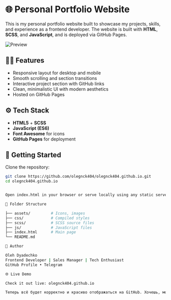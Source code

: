 
# 🌐 Personal Portfolio Website

This is my personal portfolio website built to showcase my projects, skills, and experience as a frontend developer. The website is built with **HTML**, **SCSS**, and **JavaScript**, and is deployed via GitHub Pages.

![Preview](https://raw.githubusercontent.com/olegnck404/olegnck404.github.io/main/preview.png)

## 🧑‍💻 Features

- Responsive layout for desktop and mobile  
- Smooth scrolling and section transitions  
- Interactive project section with GitHub links  
- Clean, minimalistic UI with modern aesthetics  
- Hosted on GitHub Pages  

## ⚙️ Tech Stack

- **HTML5** + **SCSS**  
- **JavaScript (ES6)**  
- **Font Awesome** for icons  
- **GitHub Pages** for deployment  

## 🚀 Getting Started

Clone the repository:

```bash
git clone https://github.com/olegnck404/olegnck404.github.io.git
cd olegnck404.github.io


Open index.html in your browser or serve locally using any static server.

📁 Folder Structure

├── assets/         # Icons, images
├── css/            # Compiled styles
├── scss/           # SCSS source files
├── js/             # JavaScript files
├── index.html      # Main page
└── README.md

🧠 Author

Oleh Dyadechko
Frontend Developer | Sales Manager | Tech Enthusiast
GitHub Profile • Telegram

🌐 Live Demo

Check it out live: olegnck404.github.io

Теперь всё будет корректно и красиво отображаться на GitHub. Хочешь, могу также сделать адаптацию под стеклянный стиль (glassmorphism) или рефакторинг проекта.

